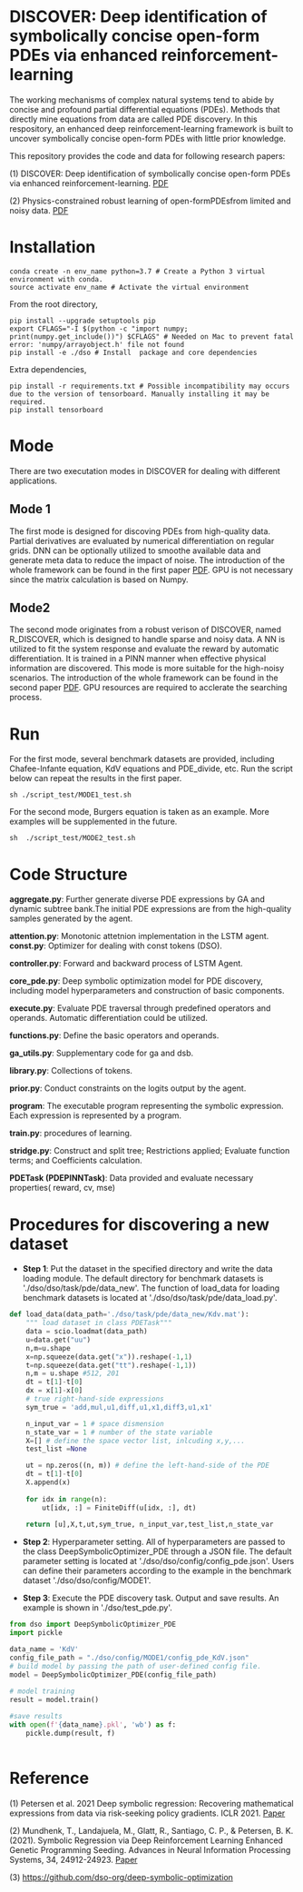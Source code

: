 # DISCOVER: Deep identification of symbolically concise open-form PDEs via enhanced reinforcement-learning
The working mechanisms of complex natural systems tend to abide by concise and profound partial differential equations (PDEs). Methods that directly mine equations from data are called PDE discovery. In this respository, an enhanced deep reinforcement-learning framework is built to uncover symbolically concise
open-form PDEs with little prior knowledge. 



This repository provides the code and data for following research papers:

(1) DISCOVER: Deep identification of symbolically concise open-form PDEs via enhanced reinforcement-learning. [PDF](https://journals.aps.org/prresearch/abstract/10.1103/PhysRevResearch.6.013182)

(2) Physics-constrained robust learning of open-formPDEsfrom limited and noisy data. [PDF](https://arxiv.org/ftp/arxiv/papers/2309/2309.07672.pdf)



# Installation
```
conda create -n env_name python=3.7 # Create a Python 3 virtual environment with conda.
source activate env_name # Activate the virtual environment
```
From the root directory, 
```
pip install --upgrade setuptools pip
export CFLAGS="-I $(python -c "import numpy; print(numpy.get_include())") $CFLAGS" # Needed on Mac to prevent fatal error: 'numpy/arrayobject.h' file not found
pip install -e ./dso # Install  package and core dependencies

```
Extra dependencies,
```
pip install -r requirements.txt # Possible incompatibility may occurs due to the version of tensorboard. Manually installing it may be required.
pip install tensorboard 
```

# Mode
There are two executation modes in DISCOVER for dealing with different applications. 
## Mode 1
The first mode is designed for discoving PDEs from high-quality data. Partial derivatives are evaluated by numerical differentiation on regular grids. DNN can be optionally utilized to smoothe available data and generate meta data to reduce the impact of noise. The introduction of the whole framework can be found in the first paper [PDF](https://journals.aps.org/prresearch/abstract/10.1103/PhysRevResearch.6.013182). GPU is not necessary since the matrix calculation is based on Numpy.

## Mode2
The second mode originates from a robust verison of DISCOVER, named R_DISCOVER, which is designed to handle sparse and noisy data.  A NN is utilized to fit the system response and evaluate the reward by automatic differentiation. It is trained in a PINN manner when effective physical information are discovered. This mode is more suitable for the high-noisy scenarios. The introduction of the whole framework can be found in the second paper [PDF](https://arxiv.org/ftp/arxiv/papers/2309/2309.07672.pdf). GPU resources are required to acclerate the searching process.

# Run
 For the first mode, several benchmark datasets are provided, including Chafee-Infante equation, KdV equations and PDE_divide, etc. Run the script below can repeat the results in the first paper.
 ```
 sh ./script_test/MODE1_test.sh
 ```
For the second mode, Burgers equation is taken as an example. More examples will be supplemented in the future.
```
sh  ./script_test/MODE2_test.sh
```

# Code Structure
**aggregate.py**: Further generate diverse PDE expressions by GA and dynamic subtree bank.The initial PDE expressions are from the high-quality samples generated by the agent.

**attention.py**: Monotonic attetnion implementation in the LSTM agent.
**const.py**: Optimizer for dealing with const tokens (DSO).

**controller.py**: Forward and backward process of LSTM Agent.

**core_pde.py**:  Deep symbolic optimization model for PDE discovery, including model hyperparameters and construction of basic components.

**execute.py**: Evaluate PDE traversal through predefined operators and operands. Automatic differentiation could be utilized.

**functions.py**: Define the basic operators and operands.

**ga_utils.py**: Supplementary code for ga and dsb.

**library.py**: Collections of tokens.

**prior.py**: Conduct constraints on the logits output by the agent.

**program**: The executable program representing the symbolic expression. Each expression is represented by a program.

**train.py**: procedures of learning.

**stridge.py**: Construct and split tree; Restrictions applied; Evaluate function terms; and Coefficients calculation.

**PDETask (PDEPINNTask)**: Data provided and evaluate necessary properties( reward, cv, mse) 


# Procedures for discovering a new dataset

* **Step 1**:  Put the dataset in the specified directory and write the data loading module. The default directory for benchmark datasets is './dso/dso/task/pde/data_new'. The function of load_data for loading benchmark datasets is located at './dso/dso/task/pde/data_load.py'.

```python
def load_data(data_path='./dso/task/pde/data_new/Kdv.mat'):
    """ load dataset in class PDETask"""    
    data = scio.loadmat(data_path)
    u=data.get("uu")
    n,m=u.shape
    x=np.squeeze(data.get("x")).reshape(-1,1)
    t=np.squeeze(data.get("tt").reshape(-1,1))
    n,m = u.shape #512, 201
    dt = t[1]-t[0]
    dx = x[1]-x[0]
    # true right-hand-side expressions
    sym_true = 'add,mul,u1,diff,u1,x1,diff3,u1,x1'

    n_input_var = 1 # space dismension
    n_state_var = 1 # number of the state variable 
    X=[] # define the space vector list, inlcuding x,y,...
    test_list =None

    ut = np.zeros((n, m)) # define the left-hand-side of the PDE
    dt = t[1]-t[0]
    X.append(x)
    
    for idx in range(n):
        ut[idx, :] = FiniteDiff(u[idx, :], dt)
    
    return [u],X,t,ut,sym_true, n_input_var,test_list,n_state_var
```

* **Step 2**: Hyperparameter setting. All of hyperparameters are passed to the class DeepSymbolicOptimizer_PDE through a JSON file. The default parameter setting is located at './dso/dso/config/config_pde.json'. Users can define their parameters according to the example in the benchmark dataset './dso/dso/config/MODE1'.

* **Step 3**: Execute the PDE discovery task. Output and save results. An example is shown in './dso/test_pde.py'.
```python
from dso import DeepSymbolicOptimizer_PDE
import pickle 

data_name = 'KdV'
config_file_path = "./dso/config/MODE1/config_pde_KdV.json"
# build model by passing the path of user-defined config file. 
model = DeepSymbolicOptimizer_PDE(config_file_path)
    
# model training
result = model.train()

#save results
with open(f'{data_name}.pkl', 'wb') as f:
    pickle.dump(result, f)
        
```

# Reference

(1) Petersen et al. 2021 Deep symbolic regression: Recovering mathematical expressions from data via risk-seeking policy gradients. ICLR 2021.  [Paper](https://openreview.net/forum?id=m5Qsh0kBQG)

(2) Mundhenk, T., Landajuela, M., Glatt, R., Santiago, C. P., & Petersen, B. K. (2021). Symbolic Regression via Deep Reinforcement Learning Enhanced Genetic Programming Seeding. Advances in Neural Information Processing Systems, 34, 24912-24923.  [Paper](https://proceedings.neurips.cc/paper/2021/file/d073bb8d0c47f317dd39de9c9f004e9d-Paper.pdf)

(3) https://github.com/dso-org/deep-symbolic-optimization